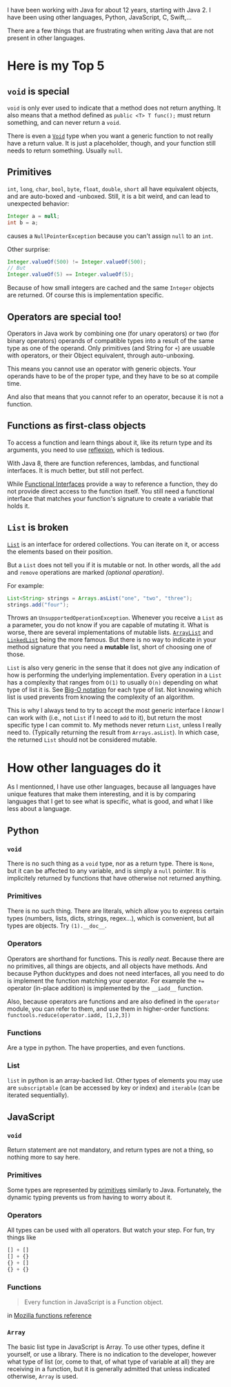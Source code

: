 I have been working with Java for about 12 years, starting with Java 2. I have been using other languages, Python, JavaScript, C, Swift,...

There are a few things that are frustrating when writing Java that are not present in other languages.

# Here is my Top 5

## `void` is special

`void` is only ever used to indicate that a method does not return anything. It also means that a method defined as `public <T> T func();` must return something, and can never return a `void`.

There is even a [`Void`](https://developer.android.com/reference/java/lang/Void.html) type when you want a generic function to not really have a return value. It is just a placeholder, though, and your function still needs to return something. Usually `null`.

## Primitives

`int`, `long`, `char`, `bool`, `byte`, `float`, `double`, `short` all have equivalent objects, and are auto-boxed and -unboxed. Still, it is a bit weird, and can lead to unexpected behavior:

```java
Integer a = null;
int b = a; 
```

causes a `NullPointerException` because you can't assign `null` to an `int`.

Other surprise:

```java
Integer.valueOf(500) != Integer.valueOf(500);
// But
Integer.valueOf(5) == Integer.valueOf(5);
```

Because of how small integers are cached and the same `Integer` objects are returned. Of course this is implementation specific.

## Operators are special too!

Operators in Java work by combining one (for unary operators) or two (for binary operators) operands of compatible types into a result of the same type as one of the operand. Only primitives (and String for `+`) are usuable with operators, or their Object equivalent, through auto-unboxing.

This means you cannot use an operator with generic objects. Your operands have to be of the proper type, and they have to be so at compile time.

And also that means that you cannot refer to an operator, because it is not a function.

## Functions as first-class objects

To access a function and learn things about it, like its return type and its arguments, you need to use [reflexion](https://docs.oracle.com/javase/tutorial/reflect/), which is tedious.

With Java 8, there are function references, lambdas, and functional interfaces. It is much better, but still not perfect.

While [Functional Interfaces](https://docs.oracle.com/javase/8/docs/api/java/util/function/package-summary.html) provide a way to reference a function, they do not provide direct access to the function itself. You still need a functional interface that matches your function's signature to create a variable that holds it.

## `List` is broken

[`List`](https://docs.oracle.com/javase/8/docs/api/java/util/List.html) is an interface for ordered collections. You can iterate on it, or access the elements based on their position.

But a `List` does not tell you if it is mutable or not. In other words, all the `add` and `remove` operations are marked *(optional operation)*.

For example:
```java
List<String> strings = Arrays.asList("one", "two", "three");
strings.add("four");
```

Throws an `UnsupportedOperationException`. Whenever you receive a `List` as a parameter, you do not know if you are capable of mutating it. What is worse, there are several implementations of mutable lists. [`ArrayList`](https://docs.oracle.com/javase/8/docs/api/java/util/ArrayList.html) and [`LinkedList`](https://docs.oracle.com/javase/8/docs/api/java/util/LinkedList.html) being the more famous. But there is no way to indicate in your method signature that you need a **mutable** list, short of choosing one of those.

`List` is also very generic in the sense that it does not give any indication of how is performing the underlying implementation. Every operation in a `List` has a complexity that ranges from `O(1)` to usually `O(n)` depending on what type of list it is. See [Big-O notation](http://bigocheatsheet.com/) for each type of list. Not knowing which list is used prevents from knowing the complexity of an algorithm.

This is why I always tend to try to accept the most generic interface I *know* I can work with (i.e., not `List` if I need to `add` to it), but return the most specific type I can commit to. My methods never return `List`, unless I really need to. (Typically returning the result from `Arrays.asList`). In which case, the returned `List` should not be considered mutable.

# How other languages do it

As I mentionned, I have use other languages, because all languages have unique features that make them interesting, and it is by comparing languages that I get to see what is specific, what is good, and what I like less about a language.

## Python

### `void`

There is no such thing as a `void` type, nor as a return type. There is `None`, but it can be affected to any variable, and is simply a `null` pointer. It is implicitely returned by functions that have otherwise not returned anything.

### Primitives

There is no such thing. There are literals, which allow you to express certain types (numbers, lists, dicts, strings, regex...), which is convenient, but all types are objects. Try `(1).__doc__`.

### Operators

Operators are shorthand for functions. This is *really neat*. Because there are no primitives, all things are objects, and all objects have methods. And because Python ducktypes and does not need interfaces, all you need to do is implement the function matching your operator. For example the `+=` operator (in-place addition) is implemented by the `__iadd__` function.

Also, because operators are functions and are also defined in the `operator` module, you can refer to them, and use them in higher-order functions: `functools.reduce(operator.iadd, [1,2,3])`

### Functions

Are a type in python. The have properties, and even functions.

### List

`list` in python is an array-backed list. Other types of elements you may use are `subscriptable` (can be accessed by key or index) and `iterable` (can be iterated sequentially).

## JavaScript

### `void`

Return statement are not mandatory, and return types are not a thing, so nothing more to say here.

### Primitives

Some types are represented by [primitives](https://developer.mozilla.org/en-US/docs/Glossary/Primitive) similarly to Java. Fortunately, the dynamic typing prevents us from having to worry about it.

### Operators

All types can be used with all operators. But watch your step. For fun, try things like

```javascript
[] + []
[] + {}
{} + []
{} + {}
```

### Functions

> Every function in JavaScript is a Function object.

in [Mozilla functions reference](https://developer.mozilla.org/en-US/docs/Web/JavaScript/Reference/Functions)

### `Array`

The basic list type in JavaScript is Array. To use other types, define it yourself, or use a library. There is no indication to the developer, however what type of list (or, come to that, of what type of variable at all) they are receiving in a function, but it is generally admitted that unless indicated otherwise, `Array` is used.
